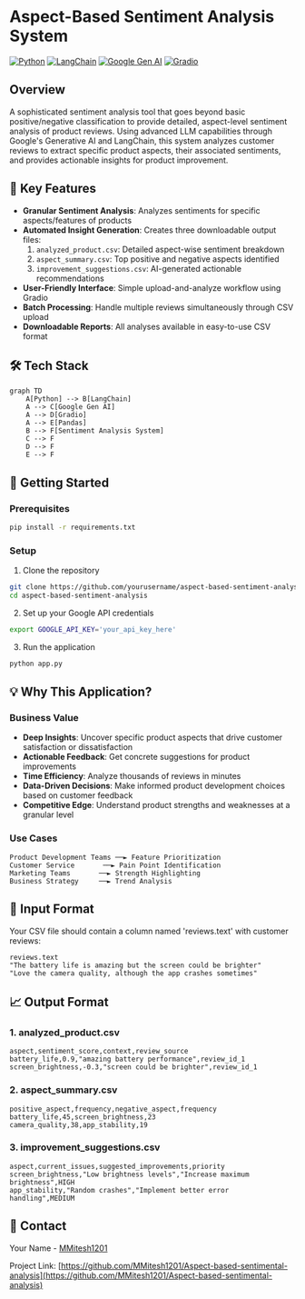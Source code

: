 # Aspect-Based Sentiment Analysis System

[![Python](https://img.shields.io/badge/Python-3.8%2B-blue.svg)](https://www.python.org/)
[![LangChain](https://img.shields.io/badge/LangChain-Latest-green.svg)](https://python.langchain.com/docs/get_started/introduction.html)
[![Google Gen AI](https://img.shields.io/badge/Google%20Gen%20AI-Latest-red.svg)](https://cloud.google.com/natural-language)
[![Gradio](https://img.shields.io/badge/Gradio-Latest-orange.svg)](https://gradio.app/)

## Overview
A sophisticated sentiment analysis tool that goes beyond basic positive/negative classification to provide detailed, aspect-level sentiment analysis of product reviews. Using advanced LLM capabilities through Google's Generative AI and LangChain, this system analyzes customer reviews to extract specific product aspects, their associated sentiments, and provides actionable insights for product improvement.

## 🌟 Key Features
- **Granular Sentiment Analysis**: Analyzes sentiments for specific aspects/features of products
- **Automated Insight Generation**: Creates three downloadable output files:
  1. `analyzed_product.csv`: Detailed aspect-wise sentiment breakdown
  2. `aspect_summary.csv`: Top positive and negative aspects identified
  3. `improvement_suggestions.csv`: AI-generated actionable recommendations
- **User-Friendly Interface**: Simple upload-and-analyze workflow using Gradio
- **Batch Processing**: Handle multiple reviews simultaneously through CSV upload
- **Downloadable Reports**: All analyses available in easy-to-use CSV format

## 🛠️ Tech Stack
```mermaid
graph TD
    A[Python] --> B[LangChain]
    A --> C[Google Gen AI]
    A --> D[Gradio]
    A --> E[Pandas]
    B --> F[Sentiment Analysis System]
    C --> F
    D --> F
    E --> F
```

## 🚀 Getting Started

### Prerequisites
```bash
pip install -r requirements.txt
```

### Setup
1. Clone the repository
```bash
git clone https://github.com/yourusername/aspect-based-sentiment-analysis.git
cd aspect-based-sentiment-analysis
```

2. Set up your Google API credentials
```bash
export GOOGLE_API_KEY='your_api_key_here'
```

3. Run the application
```bash
python app.py
```

## 💡 Why This Application?

### Business Value
- **Deep Insights**: Uncover specific product aspects that drive customer satisfaction or dissatisfaction
- **Actionable Feedback**: Get concrete suggestions for product improvements
- **Time Efficiency**: Analyze thousands of reviews in minutes
- **Data-Driven Decisions**: Make informed product development choices based on customer feedback
- **Competitive Edge**: Understand product strengths and weaknesses at a granular level

### Use Cases
```plaintext
Product Development Teams ──► Feature Prioritization
Customer Service       ──► Pain Point Identification
Marketing Teams       ──► Strength Highlighting
Business Strategy     ──► Trend Analysis
```

## 📝 Input Format
Your CSV file should contain a column named 'reviews.text' with customer reviews:
```csv
reviews.text
"The battery life is amazing but the screen could be brighter"
"Love the camera quality, although the app crashes sometimes"
```

## 📈 Output Format

### 1. analyzed_product.csv
```csv
aspect,sentiment_score,context,review_source
battery_life,0.9,"amazing battery performance",review_id_1
screen_brightness,-0.3,"screen could be brighter",review_id_1
```

### 2. aspect_summary.csv
```csv
positive_aspect,frequency,negative_aspect,frequency
battery_life,45,screen_brightness,23
camera_quality,38,app_stability,19
```

### 3. improvement_suggestions.csv
```csv
aspect,current_issues,suggested_improvements,priority
screen_brightness,"Low brightness levels","Increase maximum brightness",HIGH
app_stability,"Random crashes","Implement better error handling",MEDIUM
```


## 📧 Contact
Your Name - [MMitesh1201](https://github.com/MMitesh1201)

Project Link: [https://github.com/MMitesh1201/Aspect-based-sentimental-analysis](https://github.com/MMitesh1201/Aspect-based-sentimental-analysis)
